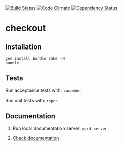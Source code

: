 [![Build Status](https://travis-ci.org/dsaenztagarro/checkout.svg?branch=master)](https://travis-ci.org/dsaenztagarro/checkout)
[![Code Climate](https://codeclimate.com/github/dsaenztagarro/checkout/badges/gpa.svg)](https://codeclimate.com/github/dsaenztagarro/checkout)
[![Dependency Status](https://gemnasium.com/dsaenztagarro/checkout.svg)](https://gemnasium.com/dsaenztagarro/checkout)

# checkout

Installation
------------

```shell
gem install bundle rake -N
bundle
```

Tests
-----

Run acceptance tests with: `cucumber`

Run unit tests with: `rspec`

Documentation
-------------

1. Run local documentation server: `yard server`

2. [Check documentation](http://localhost:8808)
